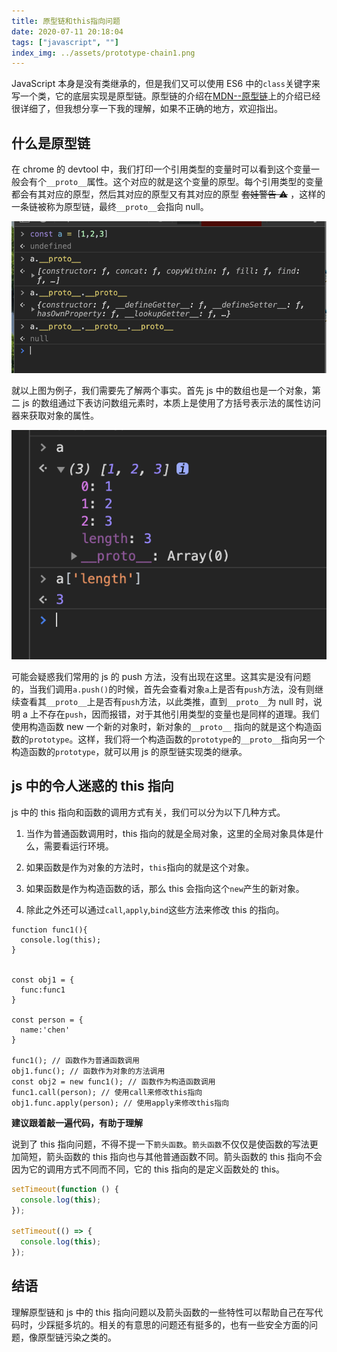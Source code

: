 ```yaml
---
title: 原型链和this指向问题
date: 2020-07-11 20:18:04
tags: ["javascript", ""]
index_img: ../assets/prototype-chain1.png
---
```


JavaScript 本身是没有类继承的，但是我们又可以使用 ES6 中的`class`关键字来写一个类，它的底层实现是原型链。原型链的介绍在[MDN--原型链](https://developer.mozilla.org/zh-CN/docs/Web/JavaScript/Inheritance_and_the_prototype_chain)上的介绍已经很详细了，但我想分享一下我的理解，如果不正确的地方，欢迎指出。

## 什么是原型链

在 chrome 的 devtool 中，我们打印一个引用类型的变量时可以看到这个变量一般会有个`__proto__`属性。这个对应的就是这个变量的原型。每个引用类型的变量都会有其对应的原型，然后其对应的原型又有其对应的原型 ~~套娃警告 ⚠️~~ ，这样的一条链被称为原型链，最终`__proto__`会指向 null。

![__proto__](../assets/prototype-chain1.png)

就以上图为例子，我们需要先了解两个事实。首先 js 中的数组也是一个对象，第二 js 的数组通过下表访问数组元素时，本质上是使用了方括号表示法的属性访问器来获取对象的属性。

![__proto__](../assets/prototype-chain2.png)

可能会疑惑我们常用的 js 的 push 方法，没有出现在这里。这其实是没有问题的，当我们调用`a.push()`的时候，首先会查看对象`a`上是否有`push`方法，没有则继续查看其`__proto__`上是否有`push`方法，以此类推，直到`__proto__`为 null 时，说明 a 上不存在`push`，因而报错，对于其他引用类型的变量也是同样的道理。我们使用构造函数 new 一个新的对象时，新对象的`__proto__` 指向的就是这个构造函数的`prototype`。这样，我们将一个构造函数的`prototype`的`__proto__`指向另一个构造函数的`prototype`，就可以用 js 的原型链实现类的继承。

## js 中的令人迷惑的 this 指向

js 中的 this 指向和函数的调用方式有关，我们可以分为以下几种方式。

1. 当作为普通函数调用时，this 指向的就是全局对象，这里的全局对象具体是什么，需要看运行环境。

2. 如果函数是作为对象的方法时，`this`指向的就是这个对象。

3. 如果函数是作为构造函数的话，那么 this 会指向这个`new`产生的新对象。

4. 除此之外还可以通过`call`,`apply`,`bind`这些方法来修改 this 的指向。

```javasc
function func1(){
  console.log(this);
}


const obj1 = {
  func:func1
}

const person = {
  name:'chen'
}

func1(); // 函数作为普通函数调用
obj1.func(); // 函数作为对象的方法调用
const obj2 = new func1(); // 函数作为构造函数调用
func1.call(person); // 使用call来修改this指向
obj1.func.apply(person); // 使用apply来修改this指向
```

**建议跟着敲一遍代码，有助于理解**

说到了 this 指向问题，不得不提一下`箭头函数`。`箭头函数`不仅仅是使函数的写法更加简短，箭头函数的 this 指向也与其他普通函数不同。箭头函数的 this 指向不会因为它的调用方式不同而不同，它的 this 指向的是定义函数处的 this。

```javascript
setTimeout(function () {
  console.log(this);
});

setTimeout(() => {
  console.log(this);
});
```

## 结语

理解原型链和 js 中的 this 指向问题以及箭头函数的一些特性可以帮助自己在写代码时，少踩挺多坑的。相关的有意思的问题还有挺多的，也有一些安全方面的问题，像原型链污染之类的。

